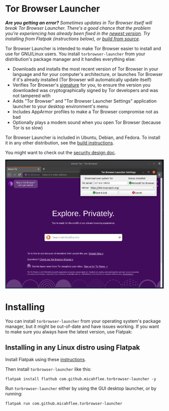 # Tor Browser Launcher

_**Are you getting an error?** Sometimes updates in Tor Browser itself will break Tor Browser Launcher. There's a good chance that the problem you're experiencing has already been fixed in the [newest version](https://gitlab.torproject.org/tpo/applications/torbrowser-launcher/-/tags). Try installing from Flatpak (instructions below), or [build from source](/BUILD.md)._

Tor Browser Launcher is intended to make Tor Browser easier to install and use for GNU/Linux users. You install ```torbrowser-launcher``` from your distribution's package manager and it handles everything else:

* Downloads and installs the most recent version of Tor Browser in your language and for your computer's architecture, or launches Tor Browser if it's already installed (Tor Browser will automatically update itself)
* Verifies Tor Browser's [signature](https://support.torproject.org/tbb/how-to-verify-signature/) for you, to ensure the version you downloaded was cryptographically signed by Tor developers and was not tampered with
* Adds "Tor Browser" and "Tor Browser Launcher Settings" application launcher to your desktop environment's menu
* Includes AppArmor profiles to make a Tor Browser compromise not as bad
* Optionally plays a modem sound when you open Tor Browser (because Tor is so slow)

Tor Browser Launcher is included in Ubuntu, Debian, and Fedora. To install it in any other distribution, see the [build instructions](/BUILD.md).

You might want to check out the [security design doc](/security_design.md).

![Tor Browser Launcher screenshot](/screenshot.png)

# Installing

You can install `torbrowser-launcher` from your operating system's package manager, but it might be out-of-date and have issues working. If you want to make sure you always have the latest version, use Flatpak:

## Installing in any Linux distro using Flatpak

Install Flatpak using these [instructions](https://flatpak.org/setup/).

Then install `torbrowser-launcher` like this:

```
flatpak install flathub com.github.micahflee.torbrowser-launcher -y
```

Run `torbrowser-launcher` either by using the GUI desktop launcher, or by running:

```
flatpak run com.github.micahflee.torbrowser-launcher
```
